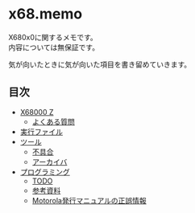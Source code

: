 # x68.memo
X680x0に関するメモです。  
内容については無保証です。

気が向いたときに気が向いた項目を書き留めていきます。

## 目次
- [X68000 Z](x68z/README.md)
  - [よくある質問](x68z/faq.md)
- [実行ファイル](execfile.md)
- [ツール](tool/README.md)
  - [不具合](tool/bugs.md)
  - [アーカイバ](tool/archiver.md)
- [プログラミング](prog/README.md)
  - [TODO](prog/libc.md#todo)
  - [参考資料](prog/reference.md)
  - [Motorola発行マニュアルの正誤情報](prog/m68um_errata.md)

